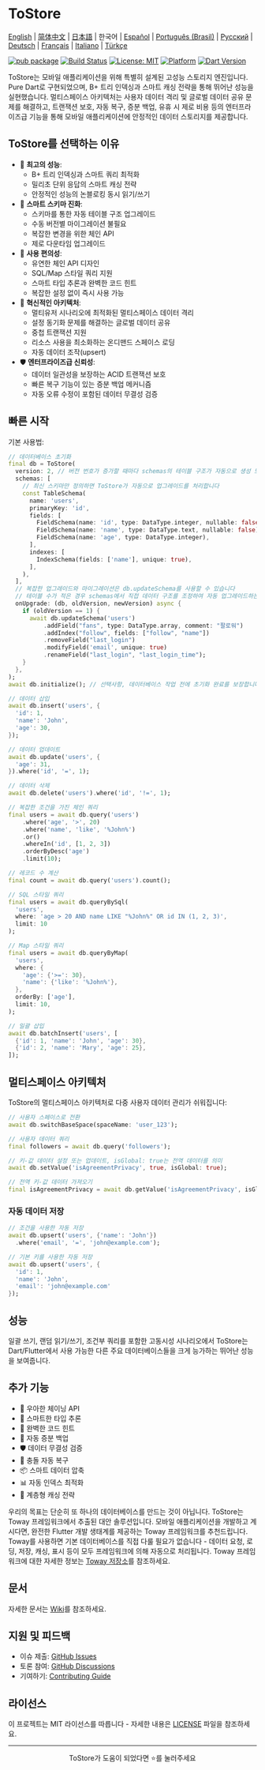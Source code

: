 # ToStore

[English](../../README.md) | [简体中文](README.zh-CN.md) | [日本語](README.ja.md) | 한국어 | [Español](README.es.md) | [Português (Brasil)](README.pt-BR.md) | [Русский](README.ru.md) | [Deutsch](README.de.md) | [Français](README.fr.md) | [Italiano](README.it.md) | [Türkçe](README.tr.md)

[![pub package](https://img.shields.io/pub/v/tostore.svg)](https://pub.dev/packages/tostore)
[![Build Status](https://github.com/tocreator/tostore/workflows/build/badge.svg)](https://github.com/tocreator/tostore/actions)
[![License: MIT](https://img.shields.io/badge/License-MIT-yellow.svg)](https://opensource.org/licenses/MIT)
[![Platform](https://img.shields.io/badge/Platform-Flutter-02569B?logo=flutter)](https://flutter.dev)
[![Dart Version](https://img.shields.io/badge/Dart-3.5+-00B4AB.svg?logo=dart)](https://dart.dev)

ToStore는 모바일 애플리케이션을 위해 특별히 설계된 고성능 스토리지 엔진입니다. Pure Dart로 구현되었으며, B+ 트리 인덱싱과 스마트 캐싱 전략을 통해 뛰어난 성능을 실현했습니다. 멀티스페이스 아키텍처는 사용자 데이터 격리 및 글로벌 데이터 공유 문제를 해결하고, 트랜잭션 보호, 자동 복구, 증분 백업, 유휴 시 제로 비용 등의 엔터프라이즈급 기능을 통해 모바일 애플리케이션에 안정적인 데이터 스토리지를 제공합니다.

## ToStore를 선택하는 이유

- 🚀 **최고의 성능**: 
  - B+ 트리 인덱싱과 스마트 쿼리 최적화
  - 밀리초 단위 응답의 스마트 캐싱 전략
  - 안정적인 성능의 논블로킹 동시 읽기/쓰기
- 🔄 **스마트 스키마 진화**: 
  - 스키마를 통한 자동 테이블 구조 업그레이드
  - 수동 버전별 마이그레이션 불필요
  - 복잡한 변경을 위한 체인 API
  - 제로 다운타임 업그레이드
- 🎯 **사용 편의성**: 
  - 유연한 체인 API 디자인
  - SQL/Map 스타일 쿼리 지원
  - 스마트 타입 추론과 완벽한 코드 힌트
  - 복잡한 설정 없이 즉시 사용 가능
- 🔄 **혁신적인 아키텍처**: 
  - 멀티유저 시나리오에 최적화된 멀티스페이스 데이터 격리
  - 설정 동기화 문제를 해결하는 글로벌 데이터 공유
  - 중첩 트랜잭션 지원
  - 리소스 사용을 최소화하는 온디맨드 스페이스 로딩
  - 자동 데이터 조작(upsert)
- 🛡️ **엔터프라이즈급 신뢰성**: 
  - 데이터 일관성을 보장하는 ACID 트랜잭션 보호
  - 빠른 복구 기능이 있는 증분 백업 메커니즘
  - 자동 오류 수정이 포함된 데이터 무결성 검증

## 빠른 시작

기본 사용법:

```dart
// 데이터베이스 초기화
final db = ToStore(
  version: 2, // 버전 번호가 증가할 때마다 schemas의 테이블 구조가 자동으로 생성 또는 업그레이드됩니다
  schemas: [
    // 최신 스키마만 정의하면 ToStore가 자동으로 업그레이드를 처리합니다
    const TableSchema(
      name: 'users',
      primaryKey: 'id',
      fields: [
        FieldSchema(name: 'id', type: DataType.integer, nullable: false),
        FieldSchema(name: 'name', type: DataType.text, nullable: false),
        FieldSchema(name: 'age', type: DataType.integer),
      ],
      indexes: [
        IndexSchema(fields: ['name'], unique: true),
      ],
    ),
  ],
  // 복잡한 업그레이드와 마이그레이션은 db.updateSchema를 사용할 수 있습니다
  // 테이블 수가 적은 경우 schemas에서 직접 데이터 구조를 조정하여 자동 업그레이드하는 것을 권장합니다
  onUpgrade: (db, oldVersion, newVersion) async {
    if (oldVersion == 1) {
      await db.updateSchema('users')
          .addField("fans", type: DataType.array, comment: "팔로워")
          .addIndex("follow", fields: ["follow", "name"])
          .removeField("last_login")
          .modifyField('email', unique: true)
          .renameField("last_login", "last_login_time");
    }
  },
);
await db.initialize(); // 선택사항, 데이터베이스 작업 전에 초기화 완료를 보장합니다

// 데이터 삽입
await db.insert('users', {
  'id': 1,
  'name': 'John',
  'age': 30,
});

// 데이터 업데이트
await db.update('users', {
  'age': 31,
}).where('id', '=', 1);

// 데이터 삭제
await db.delete('users').where('id', '!=', 1);

// 복잡한 조건을 가진 체인 쿼리
final users = await db.query('users')
    .where('age', '>', 20)
    .where('name', 'like', '%John%')
    .or()
    .whereIn('id', [1, 2, 3])
    .orderByDesc('age')
    .limit(10);

// 레코드 수 계산
final count = await db.query('users').count();

// SQL 스타일 쿼리
final users = await db.queryBySql(
  'users',
  where: 'age > 20 AND name LIKE "%John%" OR id IN (1, 2, 3)',
  limit: 10
);

// Map 스타일 쿼리
final users = await db.queryByMap(
  'users',
  where: {
    'age': {'>=': 30},
    'name': {'like': '%John%'},
  },
  orderBy: ['age'],
  limit: 10,
);

// 일괄 삽입
await db.batchInsert('users', [
  {'id': 1, 'name': 'John', 'age': 30},
  {'id': 2, 'name': 'Mary', 'age': 25},
]);
```

## 멀티스페이스 아키텍처

ToStore의 멀티스페이스 아키텍처로 다중 사용자 데이터 관리가 쉬워집니다:

```dart
// 사용자 스페이스로 전환
await db.switchBaseSpace(spaceName: 'user_123');

// 사용자 데이터 쿼리
final followers = await db.query('followers');

// 키-값 데이터 설정 또는 업데이트, isGlobal: true는 전역 데이터를 의미
await db.setValue('isAgreementPrivacy', true, isGlobal: true);

// 전역 키-값 데이터 가져오기
final isAgreementPrivacy = await db.getValue('isAgreementPrivacy', isGlobal: true);
```

### 자동 데이터 저장

```dart
// 조건을 사용한 자동 저장
await db.upsert('users', {'name': 'John'})
  .where('email', '=', 'john@example.com');

// 기본 키를 사용한 자동 저장
await db.upsert('users', {
  'id': 1,
  'name': 'John',
  'email': 'john@example.com'
});
``` 

## 성능

일괄 쓰기, 랜덤 읽기/쓰기, 조건부 쿼리를 포함한 고동시성 시나리오에서 ToStore는 Dart/Flutter에서 사용 가능한 다른 주요 데이터베이스들을 크게 능가하는 뛰어난 성능을 보여줍니다.

## 추가 기능

- 💫 우아한 체이닝 API
- 🎯 스마트한 타입 추론
- 📝 완벽한 코드 힌트
- 🔐 자동 증분 백업
- 🛡️ 데이터 무결성 검증
- 🔄 충돌 자동 복구
- 📦 스마트 데이터 압축
- 📊 자동 인덱스 최적화
- 💾 계층형 캐싱 전략

우리의 목표는 단순히 또 하나의 데이터베이스를 만드는 것이 아닙니다. ToStore는 Toway 프레임워크에서 추출된 대안 솔루션입니다. 모바일 애플리케이션을 개발하고 계시다면, 완전한 Flutter 개발 생태계를 제공하는 Toway 프레임워크를 추천드립니다. Toway를 사용하면 기본 데이터베이스를 직접 다룰 필요가 없습니다 - 데이터 요청, 로딩, 저장, 캐싱, 표시 등이 모두 프레임워크에 의해 자동으로 처리됩니다.
Toway 프레임워크에 대한 자세한 정보는 [Toway 저장소](https://github.com/tocreator/toway)를 참조하세요.

## 문서

자세한 문서는 [Wiki](https://github.com/tocreator/tostore)를 참조하세요.

## 지원 및 피드백

- 이슈 제출: [GitHub Issues](https://github.com/tocreator/tostore/issues)
- 토론 참여: [GitHub Discussions](https://github.com/tocreator/tostore/discussions)
- 기여하기: [Contributing Guide](CONTRIBUTING.md)

## 라이선스

이 프로젝트는 MIT 라이선스를 따릅니다 - 자세한 내용은 [LICENSE](LICENSE) 파일을 참조하세요.

---

<p align="center">ToStore가 도움이 되었다면 ⭐️를 눌러주세요</p> 